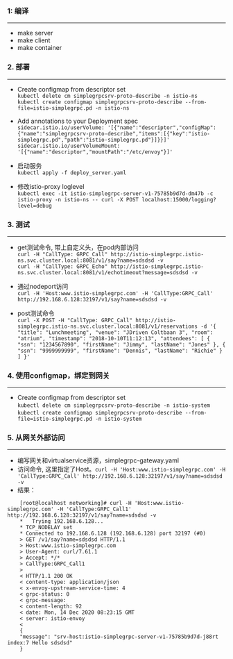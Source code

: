 ### 1: 编译
-------

*   make server  
*   make client  
*   make container  


### 2. 部署 
------- 
* Create configmap from descriptor set  
    `kubectl delete cm simplegrpcsrv-proto-describe -n istio-ns`  
    `kubectl create configmap simplegrpcsrv-proto-describe --from-file=istio-simplegrpc.pd -n istio-ns`

* Add annotations to your Deployment spec  
    `sidecar.istio.io/userVolume: '[{"name":"descriptor","configMap":{"name":"simplegrpcsrv-proto-describe","items":[{"key":"istio-simplegrpc.pd","path":"istio-simplegrpc.pd"}]}}]'`  
    `sidecar.istio.io/userVolumeMount: '[{"name":"descriptor","mountPath":"/etc/envoy"}]'`

* 启动服务  
   `kubectl apply -f deploy_server.yaml`  

* 修改istio-proxy loglevel  
    `kubectl exec -it istio-simplegrpc-server-v1-75785b9d7d-dm47b -c istio-proxy -n istio-ns -- curl -X POST localhost:15000/logging?level=debug`


### 3. 测试  
-------
* get测试命令, 带上自定义头，在pod内部访问  
    `curl -H "CallType: GRPC_Call" http://istio-simplegrpc.istio-ns.svc.cluster.local:8081/v1/say?name=sdsdsd -v`   
    `curl -H "CallType: GRPC_Echo" http://istio-simplegrpc.istio-ns.svc.cluster.local:8081/v1/echotimeout?message=sdsdsd -v`  

* 通过nodeport访问  
    `curl -H 'Host:www.istio-simplegrpc.com' -H 'CallType:GRPC_Call' http://192.168.6.128:32197/v1/say?name=sdsdsd -v`   


* post测试命令  
    ` curl -X POST -H "CallType: GRPC_Call" http://istio-simplegrpc.istio-ns.svc.cluster.local:8081/v1/reservations
    -d '{
        "title": "Lunchmeeting",
        "venue": "JDriven Coltbaan 3",
        "room": "atrium",
        "timestamp": "2018-10-10T11:12:13",
        "attendees": [
        {
        "ssn": "1234567890",
        "firstName": "Jimmy",
        "lastName": "Jones"
        },
        {
        "ssn": "9999999999",
        "firstName": "Dennis",
        "lastName": "Richie"
        }
        ]
        }' `

### 4. 使用configmap，绑定到网关  
-------
* Create configmap from descriptor set  
    `kubectl delete cm simplegrpcsrv-proto-describe -n istio-system`  
    `kubectl create configmap simplegrpcsrv-proto-describe --from-file=istio-simplegrpc.pd -n istio-system`

### 5. 从网关外部访问  
-------
* 编写网关和virtualservice资源，simplegrpc-gateway.yaml  
* 访问命令, 这里指定了Host。`curl -H 'Host:www.istio-simplegrpc.com' -H 'CallType:GRPC_Call' http://192.168.6.128:32197/v1/say?name=sdsdsd -v` 
* 结果：  
```
    [root@localhost networking]# curl -H 'Host:www.istio-simplegrpc.com' -H 'CallType:GRPC_Call1' http://192.168.6.128:32197/v1/say?name=sdsdsd -v
    *   Trying 192.168.6.128...
    * TCP_NODELAY set
    * Connected to 192.168.6.128 (192.168.6.128) port 32197 (#0)
    > GET /v1/say?name=sdsdsd HTTP/1.1
    > Host:www.istio-simplegrpc.com
    > User-Agent: curl/7.61.1
    > Accept: */*
    > CallType:GRPC_Call1
    > 
    < HTTP/1.1 200 OK
    < content-type: application/json
    < x-envoy-upstream-service-time: 4
    < grpc-status: 0
    < grpc-message: 
    < content-length: 92
    < date: Mon, 14 Dec 2020 08:23:15 GMT
    < server: istio-envoy
    < 
    {
    "message": "srv-host:istio-simplegrpc-server-v1-75785b9d7d-j88rt index:7 Hello sdsdsd"
    }
```   

